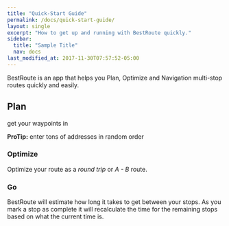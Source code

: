 ```yaml
---
title: "Quick-Start Guide"
permalink: /docs/quick-start-guide/
layout: single
excerpt: "How to get up and running with BestRoute quickly."
sidebar:
  title: "Sample Title"
  nav: docs
last_modified_at: 2017-11-30T07:57:52-05:00
---
```


BestRoute is an app that helps you Plan, Optimize and Navigation multi-stop routes quickly and easily.

## Plan

get your waypoints in

[^structure]: See [**Structure** page]({{ "/docs/structure/" | absolute_url }}) for a list of theme files and what they do.

**ProTip:** enter tons of addresses in random order

### Optimize

Optimize your route as a *round trip* or *A - B* route.

### Go

BestRoute will estimate how long it takes to get between your stops.  As you mark a stop as complete it will recalculate the time for the remaining stops based on what the current time is.